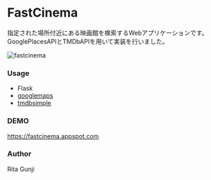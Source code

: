 # FastCinema
指定された場所付近にある映画館を検索するWebアプリケーションです。  
GooglePlacesAPIとTMDbAPIを用いて実装を行いました。
  
![fastcinema](https://user-images.githubusercontent.com/48997441/63089497-0b2b5e00-bf93-11e9-8914-14ac8b3f877f.gif)  

### Usage
- Flask
- [googlemaps](https://github.com/googlemaps/google-maps-services-python)
- [tmdbsimple](https://github.com/celiao/tmdbsimple)  
  
### DEMO  
https://fastcinema.appspot.com  

### Author
Rita Gunji
